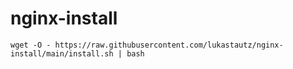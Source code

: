# nginx-install
```
wget -O - https://raw.githubusercontent.com/lukastautz/nginx-install/main/install.sh | bash
